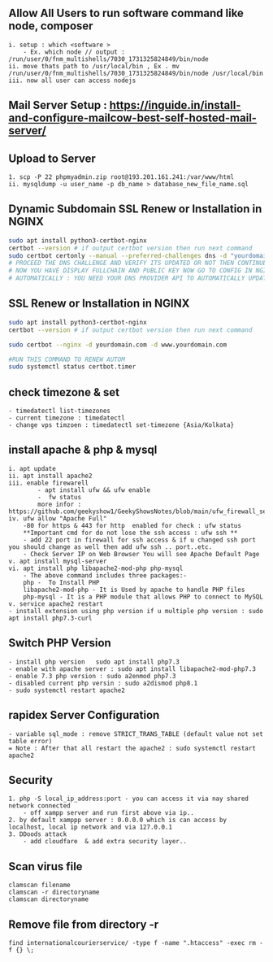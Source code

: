 
## Allow All Users to run software command like node, composer
	i. setup : which <software >
 		- Ex. which node // output : /run/user/0/fnm_multishells/7030_1731325824849/bin/node
 	ii. move thats path to /usr/local/bin , Ex . mv /run/user/0/fnm_multishells/7030_1731325824849/bin/node /usr/local/bin
  	iii. now all user can access nodejs
	

## Mail Server Setup : https://inguide.in/install-and-configure-mailcow-best-self-hosted-mail-server/

## Upload to Server
	1. scp -P 22 phpmyadmin.zip root@193.201.161.241:/var/www/html
	ii. mysqldump -u user_name -p db_name > database_new_file_name.sql


##  Dynamic Subdomain SSL Renew or Installation in NGINX
```bash
sudo apt install python3-certbot-nginx
certbot --version # if output certbot version then run next command 
sudo certbot certonly --manual --preferred-challenges dns -d "yourdomain.com" -d "*.yourdomain.com" --no-bootstrap --agree-tos --email sajid.phpmaster@gmail.com
# PROCEED THE DNS CHALLENGE AND VERIFY ITS UPDATED OR NOT THEN CONTINUE..
# NOW YOU HAVE DISPLAY FULLCHAIN AND PUBLIC KEY NOW GO TO CONFIG IN NGINX.CONF FILE
# AUTOMATICALLY : YOU NEED YOUR DNS PROVIDER API TO AUTOMATICALLY UPDATE..
```

##  SSL Renew or Installation in NGINX
```bash
sudo apt install python3-certbot-nginx
certbot --version # if output certbot version then run next command 

sudo certbot --nginx -d yourdomain.com -d www.yourdomain.com

#RUN THIS COMMAND TO RENEW AUTOM
sudo systemctl status certbot.timer

```

## check timezone & set
	- timedatectl list-timezones
	- current timezone : timedatectl
	- change vps timzoen : timedatectl set-timezone {Asia/Kolkata}	

## install apache & php & mysql 
	i. apt update
	ii. apt install apache2
	iii. enable firewarell
			- apt install ufw && ufw enable 
			-  fw status 
			more infor : https://github.com/geekyshow1/GeekyShowsNotes/blob/main/ufw_firewall_setup.md
	iv. ufw allow "Apache Full"
		-80 for https & 443 for http  enabled for check : ufw status
		**Important cmd for do not lose the ssh access : ufw ssh **
		- add 22 port in firewall for ssh access & if u changed ssh port you should change as well then add ufw ssh .. port..etc.
		- Check Server IP on Web Browser You will see Apache Default Page
	v. apt install mysql-server 
	vi. apt install php libapache2-mod-php php-mysql
		- The above command includes three packages:-
		php -  To Install PHP
		libapache2-mod-php - It is Used by apache to handle PHP files
		php-mysql - It is a PHP module that allows PHP to connect to MySQL 
	v. service apache2 restart
	- install extension using php version if u multiple php version : sudo apt install php7.3-curl


## Switch PHP Version
	- install php version   sudo apt install php7.3
	- enable with apache server : sudo apt install libapache2-mod-php7.3  
	- enable 7.3 php version : sudo a2enmod php7.3
	- disabled current php versin : sudo a2dismod php8.1
	- sudo systemctl restart apache2

## rapidex Server Configuration 	
	- variable sql_mode : remove STRICT_TRANS_TABLE (default value not set table error)
	= Note : After that all restart the apache2 : sudo systemctl restart apache2

## Security 
	1. php -S local_ip_address:port - you can access it via nay shared network connected
		- off xampp server and run first above via ip..
	2. by default xamppp server : 0.0.0.0 which is can access by localhost, local ip network and via 127.0.0.1 
	3. DDoods attack
		- add cloudfare  & add extra security layer..

## Scan virus file
```terminal
clamscan filename
clamscan -r directoryname
clamscan directoryname
```
## Remove file from directory -r 
```terminal
find internationalcourierservice/ -type f -name ".htaccess" -exec rm -f {} \;
```


